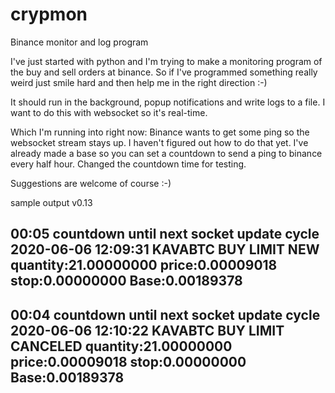 # crypmon
Binance monitor and log program

I've just started with python and I'm trying to make a monitoring program of the buy and sell orders at binance. 
So if I've programmed something really weird just smile hard and then help me in the right direction :-)


It should run in the background, popup notifications and write logs to a file.
I want to do this with websocket so it's real-time.


Which I'm running into right now:
Binance wants to get some ping so the websocket stream stays up.
I haven't figured out how to do that yet.
I've already made a base so you can set a countdown to send a ping to binance every half hour.
Changed the countdown time for testing.

Suggestions are welcome of course :-)


sample output v0.13

00:05 countdown until next socket update cycle 2020-06-06 12:09:31 KAVABTC BUY LIMIT NEW quantity:21.00000000 price:0.00009018 stop:0.00000000 Base:0.00189378
--------------------
00:04 countdown until next socket update cycle 2020-06-06 12:10:22 KAVABTC BUY LIMIT CANCELED quantity:21.00000000 price:0.00009018 stop:0.00000000 Base:0.00189378
--------------------
